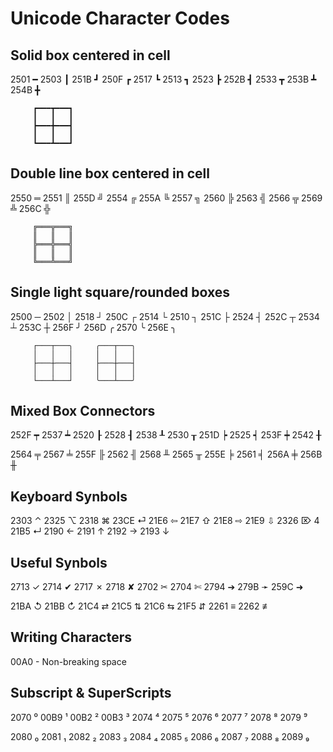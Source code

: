 # Unicode Character Codes

## Solid box centered in cell

   2501  ━  2503  ┃  251B  ┛  250F  ┏  2517  ┗  2513  ┓  2523  ┣  252B  ┫  2533  ┳  253B  ┻  254B  ╋

         ┏━━━┳━━━┓
         ┃   ┃   ┃
         ┣━━━╋━━━┫
         ┃   ┃   ┃
         ┗━━━┻━━━┛

## Double line box centered in cell

   2550  ═  2551  ║  255D  ╝  2554  ╔  255A  ╚  2557  ╗  2560  ╠  2563  ╣  2566  ╦  2569  ╩  256C  ╬

         ╔═══╦═══╗
         ║   ║   ║       
         ╠═══╬═══╣
         ║   ║   ║       
         ╚═══╩═══╝

## Single light square/rounded boxes

   2500  ─  2502  │ 2518 ┘  250C  ┌  2514  └  2510  ┐  251C  ├  2524  ┤  252C  ┬  2534  ┴  253C  ┼
                    256F ╯  256D  ╭  2570  ╰  256E  ╮ 


         ┌───┬───╮     ╭───┬───╮
         │   │   │     │   │   │
         ├───┼───┤     ├───┼───┤ 
         │   │   │     │   │   │
         └───┴───┘     ╰───┴───╯

## Mixed Box Connectors 

   252F  ┯  2537  ┷  2520  ┠  2528  ┨  2538  ┸  2530  ┰  251D  ┝  2525  ┥  253F  ┿  2542  ╂ 
 
   2564  ╤  2567  ╧  255F  ╟  2562  ╢  2568  ╨  2565  ╥  255E  ╞  2561  ╡  256A  ╪  256B  ╫ 



## Keyboard Synbols 

  
   2303  ⌃  2325  ⌥   2318  ⌘   23CE  ⏎  21E6  ⇦  21E7  ⇧  21E8  ⇨ 21E9  ⇩  2326  ⌦  4
                                21B5  ↵  2190  ←  2191  ↑  2192  → 2193  ↓ 


## Useful Synbols

   2713  ✓  2714  ✔  2717  ✗  2718  ✘  2702  ✂  2704  ✄   2794  ➔  279B  ➛  259C  ➜ 

   21BA  ↺  21BB  ↻  21C4  ⇄  21C5  ⇅  21C6  ⇆  21F5  ⇵   2261  ≡  2262  ≢


## Writing Characters

   00A0 - Non-breaking space


## Subscript & SuperScripts

   2070  ⁰  00B9  ¹  00B2  ²  00B3  ³  2074  ⁴  2075  ⁵  2076  ⁶  2077  ⁷  2078  ⁸  2079  ⁹

   2080  ₀  2081  ₁  2082  ₂  2083  ₃  2084  ₄  2085  ₅  2086  ₆  2087  ₇  2088  ₈  2089  ₉
 
